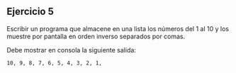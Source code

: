 ## Ejercicio 5

Escribir un programa que almacene en una lista los números del 1 al 10 y los muestre por pantalla en orden inverso separados por comas.

Debe mostrar en consola la siguiente salida:

`10, 9, 8, 7, 6, 5, 4, 3, 2, 1, `
